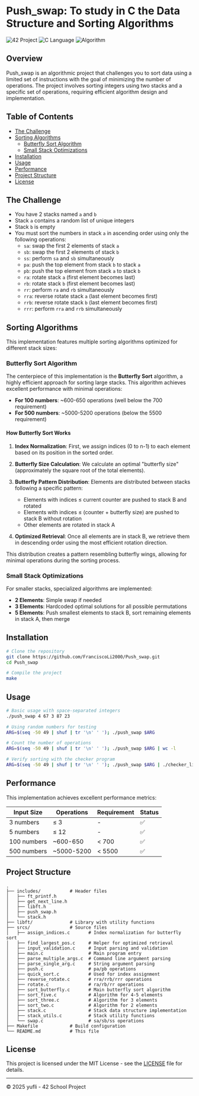 # Push_swap: To study in C the Data Structure and Sorting Algorithms

![42 Project](https://img.shields.io/badge/42-Project-brightgreen)
![C Language](https://img.shields.io/badge/Language-C-blue)
![Algorithm](https://img.shields.io/badge/Category-Algorithm-orange)

## Overview

Push_swap is an algorithmic project that challenges you to sort data using a limited set of instructions with the goal of minimizing the number of operations. The project involves sorting integers using two stacks and a specific set of operations, requiring efficient algorithm design and implementation.

## Table of Contents

- [The Challenge](#the-challenge)
- [Sorting Algorithms](#sorting-algorithms)
  - [Butterfly Sort Algorithm](#butterfly-sort-algorithm)
  - [Small Stack Optimizations](#small-stack-optimizations)
- [Installation](#installation)
- [Usage](#usage)
- [Performance](#performance)
- [Project Structure](#project-structure)
- [License](#license)

## The Challenge

- You have 2 stacks named `a` and `b`
- Stack `a` contains a random list of unique integers
- Stack `b` is empty
- You must sort the numbers in stack `a` in ascending order using only the following operations:
  - `sa`: swap the first 2 elements of stack `a`
  - `sb`: swap the first 2 elements of stack `b`
  - `ss`: perform `sa` and `sb` simultaneously
  - `pa`: push the top element from stack `b` to stack `a`
  - `pb`: push the top element from stack `a` to stack `b`
  - `ra`: rotate stack `a` (first element becomes last)
  - `rb`: rotate stack `b` (first element becomes last)
  - `rr`: perform `ra` and `rb` simultaneously
  - `rra`: reverse rotate stack `a` (last element becomes first)
  - `rrb`: reverse rotate stack `b` (last element becomes first)
  - `rrr`: perform `rra` and `rrb` simultaneously

## Sorting Algorithms

This implementation features multiple sorting algorithms optimized for different stack sizes:

### Butterfly Sort Algorithm

The centerpiece of this implementation is the **Butterfly Sort** algorithm, a highly efficient approach for sorting large stacks. This algorithm achieves excellent performance with minimal operations:

- **For 100 numbers**: ~600-650 operations (well below the 700 requirement)
- **For 500 numbers**: ~5000-5200 operations (below the 5500 requirement)

#### How Butterfly Sort Works

1. **Index Normalization**: First, we assign indices (0 to n-1) to each element based on its position in the sorted order.

2. **Butterfly Size Calculation**: We calculate an optimal "butterfly size" (approximately the square root of the total elements).

3. **Butterfly Pattern Distribution**: Elements are distributed between stacks following a specific pattern:
   - Elements with indices ≤ current counter are pushed to stack B and rotated
   - Elements with indices ≤ (counter + butterfly size) are pushed to stack B without rotation
   - Other elements are rotated in stack A

4. **Optimized Retrieval**: Once all elements are in stack B, we retrieve them in descending order using the most efficient rotation direction.

This distribution creates a pattern resembling butterfly wings, allowing for minimal operations during the sorting process.

### Small Stack Optimizations

For smaller stacks, specialized algorithms are implemented:

- **2 Elements**: Simple swap if needed
- **3 Elements**: Hardcoded optimal solutions for all possible permutations
- **5 Elements**: Push smallest elements to stack B, sort remaining elements in stack A, then merge

## Installation

```bash
# Clone the repository
git clone https://github.com/FranciscoLi2000/Push_swap.git
cd Push_swap

# Compile the project
make
```

## Usage

```bash
# Basic usage with space-separated integers
./push_swap 4 67 3 87 23

# Using random numbers for testing
ARG=$(seq -50 49 | shuf | tr '\n' ' '); ./push_swap $ARG

# Count the number of operations
ARG=$(seq -50 49 | shuf | tr '\n' ' '); ./push_swap $ARG | wc -l

# Verify sorting with the checker program
ARG=$(seq -50 49 | shuf | tr '\n' ' '); ./push_swap $ARG | ./checker_linux $ARG
```

## Performance

This implementation achieves excellent performance metrics:

| Input Size | Operations | Requirement | Status |
|------------|------------|------------|--------|
| 3 numbers  | ≤ 3        | -          | ✅     |
| 5 numbers  | ≤ 12       | -          | ✅     |
| 100 numbers| ~600-650   | < 700      | ✅     |
| 500 numbers| ~5000-5200 | < 5500     | ✅     |

## Project Structure

```
.
├── includes/           # Header files
│   ├── ft_printf.h
│   ├── get_next_line.h
│   ├── libft.h
│   ├── push_swap.h
│   └── stack.h
├── libft/              # Library with utility functions
├── srcs/               # Source files
│   ├── assign_indices.c       # Index normalization for butterfly sort
│   ├── find_largest_pos.c     # Helper for optimized retrieval
│   ├── input_validation.c     # Input parsing and validation
│   ├── main.c                 # Main program entry
│   ├── parse_multiple_args.c  # Command line argument parsing
│   ├── parse_single_arg.c     # String argument parsing
│   ├── push.c                 # pa/pb operations
│   ├── quick_sort.c           # Used for index assignment
│   ├── reverse_rotate.c       # rra/rrb/rrr operations
│   ├── rotate.c               # ra/rb/rr operations
│   ├── sort_butterfly.c       # Main butterfly sort algorithm
│   ├── sort_five.c            # Algorithm for 4-5 elements
│   ├── sort_three.c           # Algorithm for 3 elements
│   ├── sort_two.c             # Algorithm for 2 elements
│   ├── stack.c                # Stack data structure implementation
│   ├── stack_utils.c          # Stack utility functions
│   └── swap.c                 # sa/sb/ss operations
├── Makefile            # Build configuration
└── README.md           # This file
```

## License

This project is licensed under the MIT License - see the [LICENSE](LICENSE) file for details.

---

© 2025 yufli - 42 School Project

